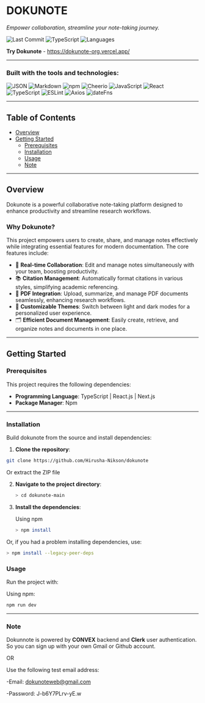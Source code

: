 # DOKUNOTE

*Empower collaboration, streamline your note-taking journey.*

![Last Commit](https://img.shields.io/github/last-commit/Hirusha-Nikson/dokunote)
![TypeScript](https://img.shields.io/badge/typescript-96.4%25-blue)
![Languages](https://img.shields.io/github/languages/count/Hirusha-Nikson/dokunote)

**Try Dokunote** - https://dokunote-org.vercel.app/

---

### Built with the tools and technologies:

![JSON](https://img.shields.io/badge/JSON-green?logo=json)
![Markdown](https://img.shields.io/badge/Markdown-000000?logo=markdown)
![npm](https://img.shields.io/badge/npm-CB3837?logo=npm)
![Cheerio](https://img.shields.io/badge/Cheerio-orange?logo=cheerio)
![JavaScript](https://img.shields.io/badge/JavaScript-F7DF1A?logo=javascript)
![React](https://img.shields.io/badge/-React-blue?logo=react)
![TypeScript](https://img.shields.io/badge/-TypeScript-blueviolet?logo=typescript)
![ESLint](https://img.shields.io/badge/-ESLint-purple?logo=eslint)
![Axios](https://img.shields.io/badge/-Axios-magenta?logo=axios)
![dateFns](https://img.shields.io/badge/-dateFns-violet?logo=datefns)

---

## Table of Contents

- [Overview](#overview)
- [Getting Started](#getting-started)
  - [Prerequisites](#prerequisites)
  - [Installation](#installation)
  - [Usage](#usage)
  - [Note](#note)

---

## Overview

Dokunote is a powerful collaborative note-taking platform designed to enhance productivity and streamline research workflows.

### Why Dokunote?

This project empowers users to create, share, and manage notes effectively while integrating essential features for modern documentation. The core features include:

- 🔄 **Real-time Collaboration**: Edit and manage notes simultaneously with your team, boosting productivity.
- 📚 **Citation Management**: Automatically format citations in various styles, simplifying academic referencing.
- 📄 **PDF Integration**: Upload, summarize, and manage PDF documents seamlessly, enhancing research workflows.
- 🎨 **Customizable Themes**: Switch between light and dark modes for a personalized user experience.
- 🗂️ **Efficient Document Management**: Easily create, retrieve, and organize notes and documents in one place.

---

## Getting Started

### Prerequisites

This project requires the following dependencies:

- **Programming Language**: TypeScript | React.js | Next.js
- **Package Manager**: Npm

---

### Installation

Build dokunote from the source and install dependencies:

1. **Clone the repository**:

  ```bash
  git clone https://github.com/Hirusha-Nikson/dokunote

  ```
Or extract the ZIP file

2. **Navigate to the project directory**:
   ```bash
   > cd dokunote-main
   ```

3. **Install the dependencies**:

   Using npm
   ```bash
   > npm install
   ```
  Or, if you had a problem installing dependencies, use:
  ```bash
  > npm install --legacy-peer-deps
  ```


### Usage

Run the project with:

Using npm:

```bash
npm run dev
```

---

### Note

Dokunnote is powered by **CONVEX** backend and **Clerk** user authentication. So you can sign up with your own Gmail or Github account.

OR

Use the following test email address:

-Email: dokunoteweb@gmail.com

-Password: J-b6Y7PLrv-yE.w





